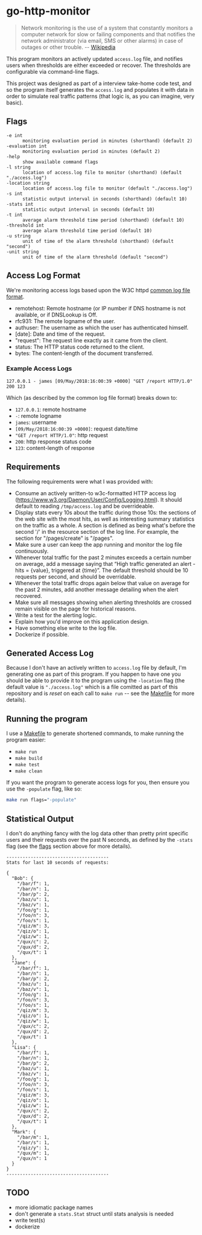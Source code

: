 # go-http-monitor

> Network monitoring is the use of a system that constantly monitors a computer network for slow or failing components and that notifies the network administrator (via email, SMS or other alarms) in case of outages or other trouble. -- [Wikipedia](https://en.wikipedia.org/wiki/Network_monitoring)

This program monitors an actively updated `access.log` file, and notifies users when thresholds are either exceeded or recover. The thresholds are configurable via command-line flags.

This project was designed as part of a interview take-home code test, and so the program itself generates the `access.log` and populates it with data in order to simulate real traffic patterns (that logic is, as you can imagine, very basic).

## Flags

```
-e int
      monitoring evaluation period in minutes (shorthand) (default 2)
-evaluation int
      monitoring evaluation period in minutes (default 2)
-help
      show available command flags
-l string
      location of access.log file to monitor (shorthand) (default "./access.log")
-location string
      location of access.log file to monitor (default "./access.log")
-s int
      statistic output interval in seconds (shorthand) (default 10)
-stats int
      statistic output interval in seconds (default 10)
-t int
      average alarm threshold time period (shorthand) (default 10)
-threshold int
      average alarm threshold time period (default 10)
-u string
      unit of time of the alarm threshold (shorthand) (default "second")
-unit string
      unit of time of the alarm threshold (default "second")
```

## Access Log Format

We're monitoring access logs based upon the W3C httpd [common log file format](https://www.w3.org/Daemon/User/Config/Logging.html#common-logfile-format).

- remotehost: Remote hostname (or IP number if DNS hostname is not available, or if DNSLookup is Off.
- rfc931: The remote logname of the user.
- authuser: The username as which the user has authenticated himself.
- [date]: Date and time of the request.
- "request": The request line exactly as it came from the client.
- status: The HTTP status code returned to the client.
- bytes: The content-length of the document transferred.

### Example Access Logs

```
127.0.0.1 - james [09/May/2018:16:00:39 +0000] "GET /report HTTP/1.0" 200 123
```

Which (as described by the common log file format) breaks down to:

- `127.0.0.1`: remote hostname
- `-`: remote logname
- `james`: username
- `[09/May/2018:16:00:39 +0000]`: request date/time
- `"GET /report HTTP/1.0"`: http request
- `200`: http response status code
- `123`: content-length of response

## Requirements

The following requirements were what I was provided with:

- Consume an actively written-to w3c-formatted HTTP access log (https://www.w3.org/Daemon/User/Config/Logging.html). It should default to reading `/tmp/access.log` and be overrideable.
- Display stats every 10s about the traffic during those 10s: the sections of the web site with the most hits, as well as interesting summary statistics on the traffic as a whole. A section is defined as being what's before the second '/' in the resource section of the log line. For example, the section for "/pages/create" is "/pages".
- Make sure a user can keep the app running and monitor the log file continuously.
- Whenever total traffic for the past 2 minutes exceeds a certain number on average, add a message saying that “High traffic generated an alert - hits = {value}, triggered at {time}”. The default threshold should be 10 requests per second, and should be overridable.
- Whenever the total traffic drops again below that value on average for the past 2 minutes, add another message detailing when the alert recovered.
- Make sure all messages showing when alerting thresholds are crossed remain visible on the page for historical reasons.
- Write a test for the alerting logic.
- Explain how you'd improve on this application design.
- Have something else write to the log file.
- Dockerize if possible.

## Generated Access Log

Because I don't have an actively written to `access.log` file by default, I'm generating one as part of this program. If you happen to have one you should be able to provide it to the program using the `-location` flag (the default value is `"./access.log"` which is a file comitted as part of this repository and is _reset_ on each call to `make run` -- see the [Makefile](./Makefile) for more details).

## Running the program

I use a [Makefile](./Makefile) to generate shortened commands, to make running the program easier:

- `make run`
- `make build`
- `make test`
- `make clean`

If you want the program to generate access logs for you, then ensure you use the `-populate` flag, like so:

```bash
make run flags="-populate"
```

## Statistical Output

I don't do anything fancy with the log data other than pretty print specific users and their requests over the past N seconds, as defined by the `-stats` flag (see the [flags](#flags) section above for more details).

```
--------------------------------------
Stats for last 10 seconds of requests:

{
  "Bob": {
    "/bar/f": 1,
    "/bar/n": 1,
    "/bar/p": 2,
    "/baz/u": 1,
    "/baz/v": 1,
    "/foo/g": 1,
    "/foo/n": 3,
    "/foo/s": 1,
    "/qiz/m": 3,
    "/qiz/o": 1,
    "/qiz/w": 1,
    "/qux/c": 2,
    "/qux/d": 2,
    "/qux/t": 1
  },
  "Jane": {
    "/bar/f": 1,
    "/bar/n": 1,
    "/bar/p": 2,
    "/baz/u": 1,
    "/baz/v": 1,
    "/foo/g": 1,
    "/foo/n": 3,
    "/foo/s": 1,
    "/qiz/m": 3,
    "/qiz/o": 1,
    "/qiz/w": 1,
    "/qux/c": 2,
    "/qux/d": 2,
    "/qux/t": 1
  },
  "Lisa": {
    "/bar/f": 1,
    "/bar/n": 1,
    "/bar/p": 2,
    "/baz/u": 1,
    "/baz/v": 1,
    "/foo/g": 1,
    "/foo/n": 3,
    "/foo/s": 1,
    "/qiz/m": 3,
    "/qiz/o": 1,
    "/qiz/w": 1,
    "/qux/c": 2,
    "/qux/d": 2,
    "/qux/t": 1
  },
  "Mark": {
    "/bar/m": 1,
    "/bar/s": 1,
    "/qiz/y": 1,
    "/qux/m": 1,
    "/qux/n": 1
  }
}
--------------------------------------
```

## TODO

- more idiomatic package names
- don't generate a `stats.Stat` struct until stats analysis is needed
- write test(s)
- dockerize
